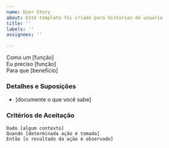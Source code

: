 ```yaml
---
name: User Story
about: Este template foi criado para historias de usuario
title: ''
labels: ''
assignees: ''

---
```


Como um [função]  
Eu preciso [função]  
Para que [benefício]  
   
 ### Detalhes e Suposições
 * [documente o que você sabe]

   
 ### Critérios de Aceitação
   
 ```pepino
 Dado [algum contexto]
 Quando [determinada ação é tomada]
 Então [o resultado da ação é observado]
 ```
